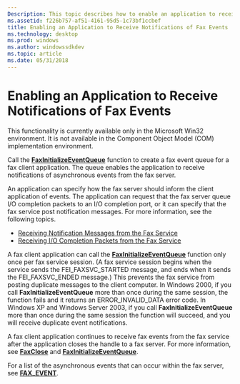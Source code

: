 ```yaml
---
Description: This topic describes how to enable an application to receive notifications of fax events in the Microsoft Win32 environment.
ms.assetid: f226b757-af51-4161-95d5-1c73bf1ccbef
title: Enabling an Application to Receive Notifications of Fax Events
ms.technology: desktop
ms.prod: windows
ms.author: windowssdkdev
ms.topic: article
ms.date: 05/31/2018
---
```


# Enabling an Application to Receive Notifications of Fax Events

This functionality is currently available only in the Microsoft Win32 environment. It is not available in the Component Object Model (COM) implementation environment.

Call the [**FaxInitializeEventQueue**](-mfax-faxinitializeeventqueue.md) function to create a fax event queue for a fax client application. The queue enables the application to receive notifications of asynchronous events from the fax server.

An application can specify how the fax server should inform the client application of events. The application can request that the fax server queue I/O completion packets to an I/O completion port, or it can specify that the fax service post notification messages. For more information, see the following topics.

-   [Receiving Notification Messages from the Fax Service](-mfax-receiving-notification-messages-from-the-fax-service.md)
-   [Receiving I/O Completion Packets from the Fax Service](-mfax-receiving-i-o-completion-packets-from-the-fax-service.md)

A fax client application can call the [**FaxInitializeEventQueue**](-mfax-faxinitializeeventqueue.md) function only once per fax service session. (A fax service session begins when the service sends the FEI\_FAXSVC\_STARTED message, and ends when it sends the FEI\_FAXSVC\_ENDED message.) This prevents the fax service from posting duplicate messages to the client computer. In Windows 2000, if you call **FaxInitializeEventQueue** more than once during the same session, the function fails and it returns an ERROR\_INVALID\_DATA error code. In Windows XP and Windows Server 2003, if you call **FaxInitializeEventQueue** more than once during the same session the function will succeed, and you will receive duplicate event notifications.

A fax client application continues to receive fax events from the fax service after the application closes the handle to a fax server. For more information, see [**FaxClose**](-mfax-faxclose.md) and [**FaxInitializeEventQueue**](-mfax-faxinitializeeventqueue.md).

For a list of the asynchronous events that can occur within the fax server, see [**FAX\_EVENT**](-mfax-fax-event-str.md).

 

 



